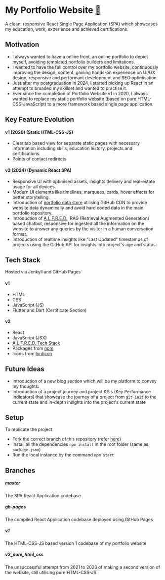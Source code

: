 # My Portfolio Website [🔗](https://muditgarg48.github.io)

A clean, responsive React Single Page Application (SPA) which showcases my education, work, experience and achieved certifications.

## Motivation

- I always wanted to have a online front, an online portfolio to depict myself, avoiding templated portfolio builders and limitations. 
- I wanted to have the full control over my portfolio website, continuously improving the design, content, gaining hands-on experience on UI/UX design, responsive and performant development and SEO optimisation.
- Just after my postgraduation in 2024, I started picking up React in an attempt to broaded my skillset and wanted to practise it. 
- Ever since the completion of Portfolio Website v1 in 2020, I always wanted to replace my static portfolio website (based on pure HTML-CSS-JavaScript) to a more framework based single page application.

## Key Feature Evolution

#### v1 (2020) (Static HTML-CSS-JS)

- Clear tab based view for separate static pages with necessary information including skills, education history, projects and certifications.
- Points of contact redirects

#### v2 (2024) (Dynamic React SPA)

- Responsive UI with optimised assets, insights delivery and real-estate usage for all devices.
- Modern UI elements like timelines, marquees, cards, hover effects for better storytelling.
- Introduction of [portfolio data store](https://github.com/muditgarg48/portfolio_data) utilising GitHub CDN to provide website data dynamically and avoid hard coded data in the main portfolio repository.
- Introduction of [A.L.F.R.E.D.](https://github.com/muditgarg48/self-rag-system), RAG (Retrieval Augmented Generation) based chatbot, responsive for ingested all the information on the website to answer any queries by the visitor in a human conversation format.
- Introduction of realtime insights like "Last Updated" timestamps of projects using the GitHub API for insights into project's age and status.

## Tech Stack

Hosted via Jenkyll and GitHub Pages

#### v1

- HTML
- CSS
- JavaScript (JS)
- Flutter and Dart (Certificate Section)

#### v2 

- React
- JavaScript (JSX)
- [A.L.F.R.E.D. Tech Stack](https://github.com/muditgarg48/self-rag-system)
- Packages from [npm](https://www.npmjs.com/)
- Icons from [lordicon](https://lordicon.com/)

## Future Ideas

- Introduction of a new blog section which will be my platform to convey my thoughts.
- Introduction of a project journey and project KPIs (Key Performance Indicators) that showcase the journey of a project from `git init` to the current state and in-depth insights into the project's current state

## Setup

To replicate the project

- Fork the correct branch of this repository (refer [here](#branches))
- Install all the dependencies `npm install` in the root folder (same as `package.json`)
- Run the local instance by the command `npm start`

## Branches

##### master
The SPA React Application codebase

##### gh-pages
The compiled React Application codebase deployed using GitHub Pages

##### v1
The HTML-CSS-JS based version 1 codebase of my portfolio website

##### v2_pure_html_css
The unsuccessful attempt from 2021 to 2023 of making a second version of the website, still utilising pure HTML-CSS-JS